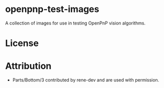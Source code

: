 # openpnp-test-images
A collection of images for use in testing OpenPnP vision algorithms.

# License

# Attribution
* Parts/Bottom/3 contributed by rene-dev and are used with permission.